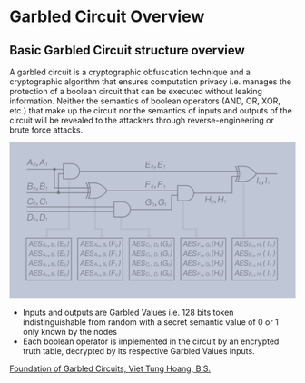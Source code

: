 # Garbled Circuit Overview

## Basic Garbled Circuit structure overview
A garbled circuit is a cryptographic obfuscation technique and a cryptographic algorithm that ensures computation privacy i.e. manages the protection of a boolean circuit that can be executed without leaking information. Neither the semantics of boolean operators (AND, OR, XOR, etc.) that make up the circuit nor the semantics of inputs and outputs of the circuit will be revealed to the attackers through reverse-engineering or brute force attacks.


![GC](./fig/Garbled_Circuit.jpg)

- Inputs and outputs are Garbled Values i.e. 128 bits token indistinguishable from random with a secret semantic value of 0 or 1 only known by the nodes
- Each boolean operator is implemented in the circuit by an encrypted truth table, decrypted by its respective Garbled Values inputs.





[Foundation of Garbled Circuits, Viet Tung Hoang, B.S.](https://www.cs.fsu.edu/~tvhoang/thesis.pdf)
